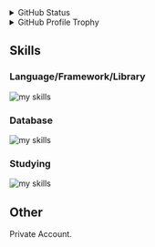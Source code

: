 <details>
  <summary>GitHub Status</summary>
  <table>
    <tbody>
      <tr>
        <td align="center" valign="middle">
          <img alt="Top Langs" height="150px" src="https://github-readme-stats.vercel.app/api/top-langs/?username=Kennnn2000&theme=onewhite&count_private=true&show_icons=true&langs_count=8&layout=compact" />  
        </td>
        <td align="center" valign="middle">
          <img alt="github stats" height="150px" weight="500px" src="https://github-readme-stats.vercel.app/api?username=Kennnn2000&theme=onewhite&count_private=true&show_icons=true&rank_icon=github&include_all_commits=true" />
        </td>
      </tr>
    </tbody>
   </table>
</details>

<details>
  <summary>GitHub Profile Trophy</summary>
  <p align="left"> <a href="https://github.com/ryo-ma/github-profile-trophy"><img src="https://github-profile-trophy.vercel.app/?username=Kennnn2000" alt="ysknsid25" /></a> </p>
</details>

## Skills

### Language/Framework/Library
<img alt="my skills" src="https://skillicons.dev/icons?thema=light&i=html,css,js,ts,react,php,cs,java,py" />

### Database
<img alt="my skills" src="https://skillicons.dev/icons?thema=light&i=postgres" />

### Studying
<img alt="my skills" src="https://skillicons.dev/icons?thema=light&i=rust,go,cpp,scala,bun" />

## Other
<p>Private Account.</p>
